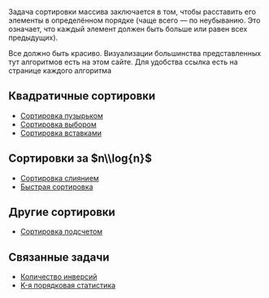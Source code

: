 Задача сортировки массива заключается в том, чтобы расставить его
элементы в определённом порядке (чаще всего — по неубыванию. Это
означает, что каждый элемент должен быть больше или равен всех
предыдущих).

Все должно быть красиво. Визуализации большинства представленных тут
алгоритмов есть на этом сайте. Для удобства ссылка есть на странице
каждого алгоритма

## Квадратичные сортировки

  - [Сортировка пузырьком](Сортировка_пузырьком "wikilink")
  - [Сортировка выбором](Сортировка_выбором "wikilink")
  - [Сортировка вставками](Сортировка_вставками "wikilink")

## Сортировки за $n\\log{n}$

  - [Сортировка слиянием](Сортировка_слиянием "wikilink")
  - [Быстрая сортировка](Быстрая_сортировка "wikilink")

## Другие сортировки

  - [Сортировка подсчетом](Сортировка_подсчетом "wikilink")

## Связанные задачи

  - [Количество инверсий](Количество_инверсий "wikilink")
  - [K-я порядковая статистика](K-я_порядковая_статистика "wikilink")